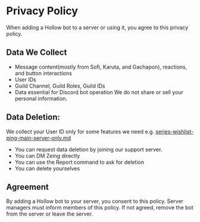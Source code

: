 # Privacy Policy

When adding a Hollow bot to a server or using it, you agree to this privacy policy.&#x20;

## Data We Collect

* Message content(mostly from Sofi, Karuta, and Gachapon), reactions, and button interactions
* User IDs
* Guild Channel, Guild Roles, Guild IDs
* Data essential for Discord bot operation We do not share or sell your personal information.

## Data Deletion:&#x20;

We collect your User ID only for some features we need e.g. [series-wishlist-ping-main-server-only.md](../karuta-features/series-wishlist-ping-main-server-only.md "mention")

* You can request data deletion by joining our support server.
* You can DM Zeing directly&#x20;
* You can use the Report command to ask for deletion&#x20;
* You can delete yourselves&#x20;

## Agreement

By adding a Hollow bot to your server, you consent to this policy. Server managers must inform members of this policy. If not agreed, remove the bot from the server or leave the server.
